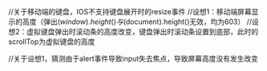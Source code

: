 //关于移动端的键盘，IOS不支持键盘展开时的resize事件
//设想1：移动端屏幕显示的高度（弹出$(window).height()与$(document).height()无效，均为603）
//设想2：虚拟键盘弹出时滚动条的高度改变，键盘弹出时滚动条设置到底部，此时的scrollTop为虚拟键盘的高度

//关于设想1，猜测由于alert事件导致input失去焦点，导致屏幕高度没有发生改变
